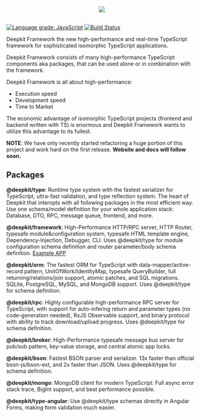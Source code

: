 <div align="center">
<img src="https://raw.github.com/deepkit/deepkit-framework/master/media/deepkit-framework-logo.png" />
</div>
<br/>

[![Language grade: JavaScript](https://img.shields.io/lgtm/grade/javascript/g/deepkit/deepkit-framework.svg?logo=lgtm&logoWidth=18)](https://lgtm.com/projects/g/deepkit/deepkit-framework/context:javascript)
[![Build Status](https://travis-ci.com/deepkit/deepkit-framework.svg?branch=master)](https://travis-ci.com/deepkit/deepkit-framework)

Deepkit Framework the new high-performance and real-time TypeScript framework for 
sophisticated isomorphic TypeScript applications.

Deepkit Framework consists of many high-performance TypeScript components aka packages,
that can be used alone or in combination with the framework.

Deepkit Framework is all about high-performance:

 - Execution speed
 - Development speed
 - Time to Market

 
The economic advantage of isomorphic TypeScript projects (frontend and backend written with TS) is enormous
and Deepkit Framework wants to utilize this advantage to its fullest.

**NOTE**: We have only recently started refactoring a huge portion of this project and work hard on the first release. 
**Website and docs will follow soon.**

## Packages

**@deepkit/type**: Runtime type system with the fastest serializer for TypeScript, ultra-fast validation, and type reflection system.
The heart of Deepkit that interopts with all following packages in the most efficient way. Use one schema/model definition for your whole application stack: Database, DTO, RPC, message queue, frontend, and more.

**@deepkit/framework**: High-Performance HTTP/RPC server, HTTP Router, typesafe module&configuration system, typesafe HTML template engine, Dependency-Injection, Debugger, CLI.
Uses @deepkit/type for module configuration schema definition and router parameter/body schema definition.
[Example APP](https://github.com/deepkit/deepkit-framework/blob/master/packages/example-app/app.tsx)

**@deepkit/orm**: The fastest ORM for TypeScript with data-mapper/active-record pattern, UnitOfWork/IdentityMap, typesafe QueryBuilder, full returning/relations/join support, 
atomic patches, and SQL migrations. SQLite, PostgreSQL, MySQL, and MongoDB support. Uses @deepkit/type for schema definition.

**@deepkit/rpc**: Highly configurable high-performance RPC server for TypeScript, with support for auto-infering return and parameter types (no code-generation needed), 
RxJS Observable support, and binary protocol with ability to track download/upload progress. Uses @deepkit/type for schema definition.

**@deepkit/broker**: High-Performance typesafe message bus server for pub/sub pattern, key-value storage, and central atomic app locks.

**@deepkit/bson**: Fastest BSON parser and serializer. 13x faster than official bson-js/bson-ext, and 2x faster than JSON. Uses @deepkit/type for schema definition.

**@deepkit/mongo**: MongoDB client for modern TypeScript: Full async error stack trace, BigInt support, and best performance possible.

**@deepkit/type-angular**: Use @deepkit/type schemas directly in Angular Forms, making form validation much easier.